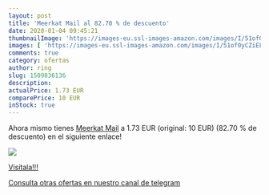 ```yaml
---
layout: post
title: 'Meerkat Mail al 82.70 % de descuento'
date: 2020-01-04 09:45:21
thumbnailImage: 'https://images-eu.ssl-images-amazon.com/images/I/51of0yCZiEL._SL200_.jpg'
images: [ 'https://images-eu.ssl-images-amazon.com/images/I/51of0yCZiEL._SL200_.jpg' ]
comments: true
category: ofertas
author: ring
slug: 1509836136
description:
actualPrice: 1.73 EUR
comparePrice: 10 EUR
inStock: true
---
```


Ahora mismo tienes [Meerkat Mail](https://www.amazon.es/dp/1509836136/?tag=redken-21) a 1.73 EUR (original: 10 EUR) (82.70 %  de descuento) en el siguiente enlace!

[![](https://images-eu.ssl-images-amazon.com/images/I/51of0yCZiEL._SL200_.jpg)](https://www.amazon.es/dp/1509836136/?tag=redken-21)

[Visítala!!!](https://www.amazon.es/dp/1509836136/?tag=redken-21)

[Consulta otras ofertas en nuestro canal de telegram](https://t.me/s/ofertas25)
